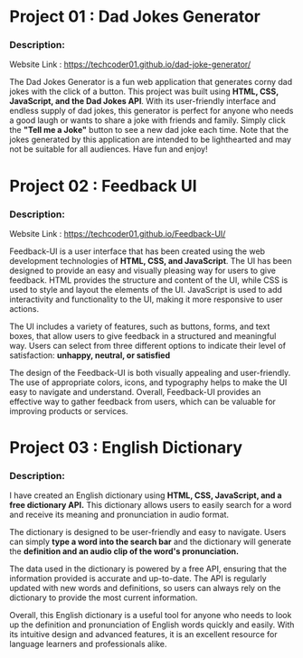# Project 01 : Dad Jokes Generator

### Description:

Website Link : https://techcoder01.github.io/dad-joke-generator/

 The Dad Jokes Generator is a fun web application that generates corny dad jokes with the click of a button. This project was built using **HTML, CSS, JavaScript, and the Dad Jokes API**. With its user-friendly interface and endless supply of dad jokes, this generator is perfect for anyone who needs a good laugh or wants to share a joke with friends and family. Simply click the **"Tell me a Joke"** button to see a new dad joke each time. Note that the jokes generated by this application are intended to be lighthearted and may not be suitable for all audiences. Have fun and enjoy!

# Project 02 : Feedback UI

### Description:

Website Link : https://techcoder01.github.io/Feedback-UI/

Feedback-UI is a user interface that has been created using the web development technologies of **HTML, CSS, and JavaScript**. The UI has been designed to provide an easy and visually pleasing way for users to give feedback. HTML provides the structure and content of the UI, while CSS is used to style and layout the elements of the UI. JavaScript is used to add interactivity and functionality to the UI, making it more responsive to user actions.

The UI includes a variety of features, such as buttons, forms, and text boxes, that allow users to give feedback in a structured and meaningful way. Users can select from three different options to indicate their level of satisfaction: **unhappy, neutral, or satisfied**

The design of the Feedback-UI is both visually appealing and user-friendly. The use of appropriate colors, icons, and typography helps to make the UI easy to navigate and understand. Overall, Feedback-UI provides an effective way to gather feedback from users, which can be valuable for improving products or services.

# Project 03 : English Dictionary

### Description:

I have created an English dictionary using **HTML, CSS, JavaScript, and a free dictionary API.** This dictionary allows users to easily search for a word and receive its meaning and pronunciation in audio format.

The dictionary is designed to be user-friendly and easy to navigate. Users can simply **type a word into the search bar** and the dictionary will generate the **definition and an audio clip of the word's pronunciation.**

The data used in the dictionary is powered by a free API, ensuring that the information provided is accurate and up-to-date. The API is regularly updated with new words and definitions, so users can always rely on the dictionary to provide the most current information.

Overall, this English dictionary is a useful tool for anyone who needs to look up the definition and pronunciation of English words quickly and easily. With its intuitive design and advanced features, it is an excellent resource for language learners and professionals alike.



